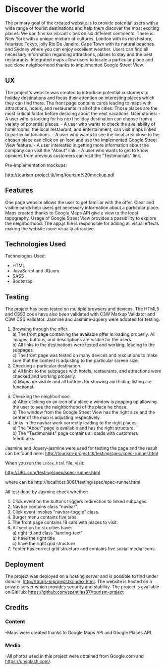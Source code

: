 <h1>Discover the world</h1>

   The primary goal of the created website is to provide potential users with a wide range of tourist destinations and help them discover the most exciting places. We can find six vibrant cities on six different continents. There is New York with a unique mixture of cultures, London with its rich history, futuristic Tokyo,  jolly Rio De Janeiro,  Cape Town with its natural beaches and Sydney where you can enjoy excellent weather.
   Users can find all necessary information regarding attractions, places to stay and the best restaurants.  Integrated maps allow users to locate a particular place and see close neighborhood thanks to implemented Google Street View.
   
<h2>UX</h2>
The project's website was created to introduce potential customers to holiday destinations and focus their attention on interesting places which they can find there. The front page contains cards leading to maps with attractions, hotels, and restaurants in all of the cities. Those places are the most critical factor before deciding about the next vacations. 
User stories:
- A user who is looking for his next holiday destination can choose from a variety of potential places.
- A user who wants to check the availability of hotel rooms, the local restaurant, and entertainment, can visit maps linked to particular locations. 
- A user who wants to see the local area close to the chosen place can click on an icon and use the implemented Google Street View feature. 
- A user interested in getting more information about the company can visit the "About" link.
- A user who wants to get to know opinions from previous customers can visit the "Testimonials" link.

Pre-implementation mockups: 

http://tourism-project.tk/img/tourism%20mockup.pdf




<h2>Features</h2>

One page website allows the user to get familiar with the offer.
Clear and visible cards help users get necessary information about a particular place.
Maps created thanks to Google Maps API give a view to the local topography.
Usage of Google Street View provides a possibility to explore the neighborhood.
The app.js file is responsible for adding all visual effects making the website more visually attractive.

<h2>Technologies Used</h2>

Technologies Used:
- HTML
- JavaScript and JQuery
- SASS
- Bootstrap



<h2>Testing</h2>
The project has been tested on multiple browsers and devices. The HTML5 and CSS3 code have also been validated with C3W Markup Validator and C3W CSS Validator. Jasmine and Jasmine-Jquery were adopted for testing.

1. Browsing through the offer.<br> 
a) The front page containing the available offer is loading properly. All images, buttons, and descriptions are visible for the users.<br>
b) All links to the destinations were tested and working, leading to the subpages.<br> 
c) The front page was tested on many devices and resolutions to make sure that the content is adjusting to the particular screen size.<br> 
2. Checking a particular destination.<br> 
a) All links to the subpages with hotels, restaurants, and attractions were checked and working properly.<br> 
b) Maps are visible and all buttons for showing and hiding listing are functional.<br> 
3) Checking the neighborhood.<br> 
a) After clicking on an icon of a place a window is popping up allowing the user to see the neighborhood of the place he chose.<br> 
b) The window from the Google Street View has the right size and the center of the map is adjusting respectively.<br> 
4) Links in the navbar work correctly leading to the right places. <br> 
a) The "About" page is available and has the right structure.<br> 
b) The "Testimonials" page contains all cards with customers feedbacks.<br> 

Jasmine and Jquery-jasmine were used for testing the page and the result can be found here: http://tourism-project.tk/testing/spec/spec-runner.html<br> 

When you run the `index.html` file, visit:<br> 

http://URL.com/testing/spec/spec-runner.html<br> 

where <URL> can be http://localhost:8081/testing/spec/spec-runner.html<br> 

All test done by Jasmine check whether:<br> 

1) Click event on the buttons triggers redirection to linked subpages. <br> 
2) Navbar contains class "navbar".<br> 
3) Click event invokes "navbar-toggle" class.<br> 
4) Burger menu contains five tabs.<br> 
5) The front page contains 18 cars with places to visit.<br> 
6) All section for six cities have:<br> 
	a) right id and class "landing-text"<br> 
	b) have the right title<br> 
	c) have the right grid structure<br> 
7) Footer has correct grid structure and contains five social media icons.<br> 


<h2>Deployment</h2> 

The project was deployed on a hosting server and is possible to find under domain: http://touris-mproject.tk/index.html. The website is hosted on a private server which provides security and stability. 
The project is available on GitHub: 
https://github.com/szantilas87/tourism-project

<h2>Credits</h2>

<h3>Content</h3>
-Maps were created thanks to Google Maps API and Google Places API.

<h3>Media</h3>

-All photos used in this project were obtained from Google.com  and https://unsplash.com/.
 








